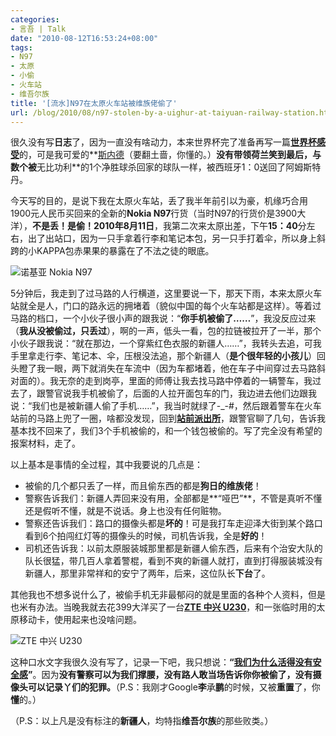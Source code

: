 ```yaml
---
categories:
- 言吾 | Talk
date: "2010-08-12T16:53:24+08:00"
tags:
- N97
- 太原
- 小偷
- 火车站
- 维吾尔族
title: '[流水]N97在太原火车站被维族佬偷了'
url: /blog/2010/08/n97-stolen-by-a-uighur-at-taiyuan-railway-station.html
---
```

很久没有写**日志**了，因为一直没有啥动力，本来世界杯完了准备再写一篇[**世界杯感受**][1]的，可是我可爱的**[斯内德](http://twitter.com/5CJ/status/17593626413)（要翻土啬，你懂的。）**没有带领荷兰笑到最后，与数个被**无比功利**的1个净胜球杀回家的球队一样，被西班牙1：0送回了阿姆斯特丹。 

今天写的目的，是说下我在太原火车站，丢了我半年前引以为豪，机缘巧合用1900元人民币买回来的全新的**Nokia N97**行货（当时N97的行货价是3900大洋），**不是丢！是偷！2010年8月11日**，我第二次来太原出差，下午**15：40**分左右，出了出站口，因为一只手拿着行李和笔记本包，另一只手打着伞，所以身上斜跨的小KAPPA包赤果果的暴露在了不法之徒的眼底。 

<!--more-->

![诺基亚 Nokia N97](/images/o_N97.jpg "诺基亚 Nokia N97")

5分钟后，我走到了过马路的人行横道，这里要说一下，那天下雨，本来太原火车站就全是人，门口的路永远的拥堵着（貌似中国的每个火车站都是这样）。等着过马路的档口，一个小伙子很小声的跟我说：“**你手机被偷了……**”，我没反应过来（**我从没被偷过，只丢过**），啊的一声，低头一看，包的拉链被拉开了一半，那个小伙子跟我说：“就在那边，一个穿紫红色衣服的新疆人……”，我转头去追，可我手里拿走行李、笔记本、伞，压根没法追，那个新疆人（**是个很年轻的小孩儿**）回头瞪了我一眼，两下就消失在车流中（因为车都堵着，他在车子中间穿过去马路斜对面的）。我无奈的走到岗亭，里面的师傅让我去找马路中停着的一辆警车，我过去了，跟警官说我手机被偷了，后面的人拉开面包车的门，我边进去他们边跟我说：“我们也是被新疆人偷了手机……”，我当时就绿了-_-#，然后跟着警车在火车站前的马路上兜了一圈，啥都没发现，回到[**站前派出所**](http://ditu.google.cn/maps/place?cid=10855601891869304576&q=%E7%AB%99%E5%89%8D%E6%B4%BE%E5%87%BA%E6%89%80&cd=1&ei=1qtjTMrHA5KuvgPtlKCaBQ&dtab=0&sll=37.859866,112.585513&sspn=0.006295,0.006295&brcurrent=3,0x360aa9ac374e1b01:0x8284ea0e3b705928,0,0x35e002fb0ddfec21:0x47c3b5b3cab4ae8c%3B5,0,0&ie=UTF8&ll=37.85976,112.582682&spn=0,0&z=18&iwloc=lyrftr:m,10855601891869304576,37.858066,112.584645)，跟警官聊了几句，告诉我基本找不回来了，我们3个手机被偷的，和一个钱包被偷的。写了完全没有希望的报案材料，走了。 

以上基本是事情的全过程，其中我要说的几点是： 

*   被偷的几个都只丢了一样，而且偷东西的都是**狗日的维族佬**！ 
*   警察告诉我们：新疆人弄回来没有用，全部都是**“哑巴”**，不管是真听不懂还是假听不懂，就是不说话。身上也没有任何赃物。 
*   警察还告诉我们：路口的摄像头都是**坏的**！可是我打车走迎泽大街到某个路口看到6个拍闯红灯等的摄像头的时候，司机告诉我，全是**好的**！ 
*   司机还告诉我：以前太原服装城那里都是新疆人偷东西，后来有个治安大队的队长很猛，带几百人拿着警棍，看到不爽的新疆人就打，直到打得服装城没有新疆人，那里非常祥和的安宁了两年，后来，这位队长**下台**了。 

其他我也不想多说什么了，被偷手机无非最郁闷的就是里面的各种个人资料，但是也米有办法。当晚我就去花399大洋买了一台[**ZTE 中兴 U230**](http://mobile.younet.com/uploads/23/23106.html)，和一张临时用的太原移动卡，使用起来也没啥问题。 

![ZTE 中兴 U230](/images/o_U230.jpg "ZTE 中兴 U230")

这种口水文字我很久没有写了，记录一下吧，我只想说：**“**[**我们为什么活得没有安全感**](http://blog.sina.com.cn/s/blog_46e7ba410100kpur.html "By 大眼：李承鹏")**”**。因为**没有警察可以为我们撑腰，没有路人敢当场告诉你你被偷了，没有摄像头可以记录丫们的犯罪。**（P.S：我刚才Google**李**承**鹏**的时候，又被**重置**了，你**懂**的。） 

（P.S：以上凡是没有标注的**新疆人**，均特指**维吾尔族**的那些败类。）

 [1]: https://zhu8.net/blog/2006/06/worldcup-2006.html "世界杯–难得疯狂"